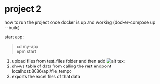 # project 2
how to run the project once docker is up and working (docker-compose up --build)

start app:<br>
>cd my-app<br>
>npm start

1. upload files from test_files folder and then add
![alt text](https://github.com/KevinF18/project2/blob/main/Screenshot.png)
3. shows table of data from calling the rest endpoint localhost:8086/api/file_tempo
4. exports the excel files of that data
